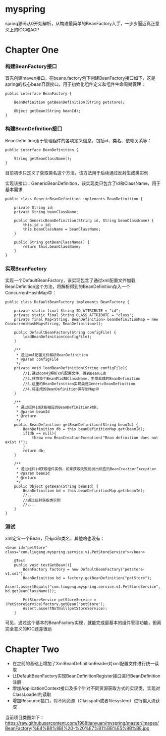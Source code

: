 # myspring
spring源码从0开始解析，从构建最简单的BeanFactory入手，一步步逼近真正意义上的IOC和AOP

# Chapter One
### 构建BeanFactory接口
首先创建maven接口，在beans.factory包下创建BeanFactory接口如下，这是spring的核心bean容器接口，用于初始化组件定义和组件生命周期管理：
```
public interface BeanFactory {

    BeanDefinition getBeanDefinition(String petstore);

    Object getBean(String beanId);
}
```
### 构建BeanDefinition接口
BeanDefinition用于管理组件的各项定义信息，包括id、类名、依赖关系等：
```
public interface BeanDefinition {

    String getBeanClassName();
}
```
目前初步只定义了获取类名这个方法，该方法用于后续通过反射生成类实例.

实现该接口：GenericBeanDefinition，该实现类只包含了id和ClassName，用于基本需求
```
public class GenericBeanDefinition implements BeanDefinition {

    private String id;
    private String beanClassName;

    public GenericBeanDefinition(String id, String beanClassName) {
        this.id = id;
        this.beanClassName = beanClassName;
    }

    public String getBeanClassName() {
        return this.beanClassName;
    }
}
```


### 实现BeanFactory
实现一个DefaultBeanFactory，该实现包含了通过xml配置文件加载BeanDefinition这个方法，将解析得到的BeanDefinition存入一个ConcurrentHashMap中：
```
public class DefaultBeanFactory implements BeanFactory {

    private static final String ID_ATTRIBUTE = "id";
    private static final String CLASS_ATTRIBUTE = "class";
    private final Map<String, BeanDefinition> beanDefinitionMap = new ConcurrentHashMap<String, BeanDefinition>();

    public DefaultBeanFactory(String configFile) {
        loadBeanDefinition(configFile);
    }

    /**
     * 通过xml配置文件解析BeanDefinition
     * @param configFile
     */
    private void loadBeanDefinition(String configFile){
        //1.通过dom4j解析xml配置文件，得到Bean元素
        //2.获取每个Bean的id和ClassName，生成具体的BeanDefinition
        //3.这里的BeanDefinition实现类是GenericBeanDefinition
        //4.将生成的BeanDefinition保存到Map中
    }

    /**
     * 通过组件id获取相应的BeanDefinition对象，
     * @param beanId
     * @return
     */
    public BeanDefinition getBeanDefinition(String beanId) {
        BeanDefinition db = this.beanDefinitionMap.get(beanId);
        if(db == null){
            throw new BeanCreationException("Bean definition does not exist !");
        }
        return db;
    }

    /**
     * 通过组件id获取组件实例，如果获取失败则抛出相应的BeanCreationException
     * @param beanId
     * @return
     */
    public Object getBean(String beanId) {
        BeanDefinition bd = this.beanDefinitionMap.get(beanId);
        //...
        //通过反射获取类实例
        //...
    }
}
```

### 测试
xml定义一个Bean，只有id和类名，其他啥也没有：
```
<bean id="petStore" class="com.liugeng.myspring.service.v1.PetStoreService"></bean>
```
```
    @Test
    public void testGetBean(){
        BeanFactory factory = new DefaultBeanFactory("petstore-v1.xml");
        BeanDefinition bd = factory.getBeanDefinition("petStore");
        Assert.assertEquals("com.liugeng.myspring.service.v1.PetStoreService", bd.getBeanClassName());

        PetStoreService petStoreService = (PetStoreService)factory.getBean("petStore");
        Assert.assertNotNull(petStoreService);
    }
```
可见，通过这个基本的BeanFactory实现，就能完成最基本的组件管理功能，但离完全意义的IOC还差很远

# Chapter Two
- 在之前的基础上增加了XmlBeanDefinitionReader对xml配置文件进行统一读取
- 让DefaultBeanFactory实现BeanDefinitionRegister接口进行BeanDefinition注册
- 增加ApplicationContext接口及多个针对不同资源获取方式的实现类，实现对ClassLoader的读取
- 增加Resource接口，对不同资源（Classpath或者filesystem）进行输入流获取

当前项目类图如下：https://raw.githubusercontent.com/1988tianyuan/myspring/master/images/BeanFactory(%E4%B8%8B)%20-%20%E7%B1%BB%E5%9B%BE.jpg
